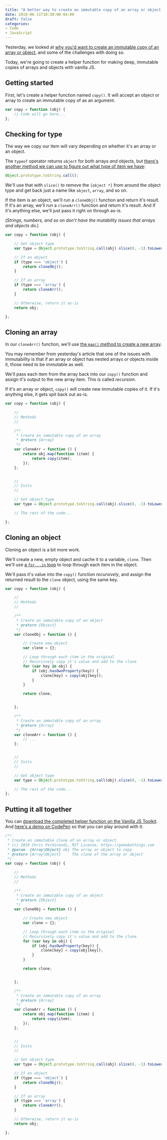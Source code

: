 ```yaml
---
title: "A better way to create an immutable copy of an array or object with vanilla JS"
date: 2019-06-11T10:30:00-04:00
draft: false
categories:
- Code
- JavaScript
---
```


Yesterday, we looked at [why you'd want to create an immutable copy of an array or object](/the-challenge-with-immutable-objects-and-arrays-in-vanilla-js/), and some of the challenges with doing so.

Today, we're going to create a helper function for making deep, immutable copies of arrays and objects with vanilla JS.

## Getting started

First, let's create a helper function named `copy()`. It will accept an object or array to create an immutable copy of as an argument.

```js
var copy = function (obj) {
	// Code will go here...
};
```

## Checking for type

The way we copy our item will vary depending on whether it's an array or an object.

The `typeof` operator returns `object` for both arrays *and* objects, but [there's another method we can use to figure out what type of item we have](/true-type-checking-with-vanilla-js/):

```js
Object.prototype.toString.call();
```

We'll use that with `slice()` to remove the `[object *]` from around the object type and get back just a name like `object`, `array`, and so on.

If the item is an object, we'll run a `cloneObj()` function and return it's result. If it's an array, we'll run a `cloneArr()` function and return it's result. And if it's anything else, we'll just pass it right on through as-is.

(*Strings, numbers, and so on don't have the mutability issues that arrays and objects do.*)

```js
var copy = function (obj) {

	// Get object type
	var type = Object.prototype.toString.call(obj).slice(8, -1).toLowerCase();

	// If an object
	if (type === 'object') {
		return cloneObj();
	}

	// If an array
	if (type === 'array') {
		return cloneArr();
	}

	// Otherwise, return it as-is
	return obj;

};
```

## Cloning an array

In our `cloneArr()` function, we'll use [the `map()` method to create a new array](/what-array.map-does-in-vanilla-js/).

You may remember from yesterday's article that one of the issues with immutability is that if an array or object has nested arrays or objects inside it, those need to be immutable as well.

We'll pass each item from the array back into our `copy()` function and assign it's output to the new array item. This is called *recursion*.

If it's an array or object, `copy()` will create new immutable copies of it. If it's anything else, it gets spit back out as-is.

```js
var copy = function (obj) {

	//
	// Methods
	//

	/**
	 * Create an immutable copy of an array
	 * @return {Array}
	 */
	var cloneArr = function () {
		return obj.map(function (item) {
			return copy(item);
		});
	};


	//
	// Inits
	//

	// Get object type
	var type = Object.prototype.toString.call(obj).slice(8, -1).toLowerCase();

	// The rest of the code...

};
```

## Cloning an object

Cloning an object is a bit more work.

We'll create a new, empty object and cache it to a variable, `clone`. Then we'll use [a `for...in` loop](/the-for...in-loop-with-vanilla-javascript/) to loop through each item in the object.

We'll pass it's value into the `copy()` function *recursively*, and assign the returned result to the `clone` object, using the same key.

```js
var copy = function (obj) {

	//
	// Methods
	//

	/**
	 * Create an immutable copy of an object
	 * @return {Object}
	 */
	var cloneObj = function () {

		// Create new object
		var clone = {};

		// Loop through each item in the original
		// Recursively copy it's value and add to the clone
		for (var key in obj) {
			if (obj.hasOwnProperty(key)) {
				clone[key] = copy(obj[key]);
			}
		}

		return clone;


	};

	/**
	 * Create an immutable copy of an array
	 * @return {Array}
	 */
	var cloneArr = function () {
		// ...
	};


	//
	// Inits
	//

	// Get object type
	var type = Object.prototype.toString.call(obj).slice(8, -1).toLowerCase();

	// The rest of the code...
};
```

## Putting it all together

You can [download the completed helper function on the Vanilla JS Toolkit](https://vanillajstoolkit.com/helpers/copy/). And [here's a demo on CodePen](https://codepen.io/cferdinandi/pen/arXrpJ) so that you can play around with it.

```js
/*!
 * Create an immutable clone of an array or object
 * (c) 2019 Chris Ferdinandi, MIT License, https://gomakethings.com
 * @param  {Array|Object} obj The array or object to copy
 * @return {Array|Object}     The clone of the array or object
 */
var copy = function (obj) {

	//
	// Methods
	//

	/**
	 * Create an immutable copy of an object
	 * @return {Object}
	 */
	var cloneObj = function () {

		// Create new object
		var clone = {};

		// Loop through each item in the original
		// Recursively copy it's value and add to the clone
		for (var key in obj) {
			if (obj.hasOwnProperty(key)) {
				clone[key] = copy(obj[key]);
			}
		}

		return clone;


	};

	/**
	 * Create an immutable copy of an array
	 * @return {Array}
	 */
	var cloneArr = function () {
		return obj.map(function (item) {
			return copy(item);
		});
	};


	//
	// Inits
	//

	// Get object type
	var type = Object.prototype.toString.call(obj).slice(8, -1).toLowerCase();

	// If an object
	if (type === 'object') {
		return cloneObj();
	}

	// If an array
	if (type === 'array') {
		return cloneArr();
	}

	// Otherwise, return it as-is
	return obj;

};
```